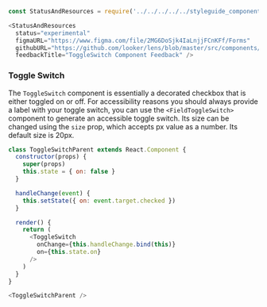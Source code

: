 ```js noeditor
const StatusAndResources = require('../../../../../styleguide_components/StatusAndResources').StatusAndResources;

<StatusAndResources
  status="experimental"
  figmaURL="https://www.figma.com/file/2MG6DoSjk4IaLnjjFCnKFf/Forms"
  githubURL="https://github.com/looker/lens/blob/master/src/components/Form/ToggleSwitch/ToggleSwitch.tsx"
  feedbackTitle="ToggleSwitch Component Feedback" />
```

### Toggle Switch

The `ToggleSwitch` component is essentially a decorated checkbox that is either toggled on or off. For accessibility reasons you should always provide a label with your toggle switch, you can use the `<FieldToggleSwitch>` component to generate an accessible toggle switch. Its size can be changed using the `size` prop, which accepts px value as a number. Its default size is 20px.

```js
class ToggleSwitchParent extends React.Component {
  constructor(props) {
    super(props)
    this.state = { on: false }
  }

  handleChange(event) {
    this.setState({ on: event.target.checked })
  }

  render() {
    return (
      <ToggleSwitch
        onChange={this.handleChange.bind(this)}
        on={this.state.on}
      />
    )
  }
}

<ToggleSwitchParent />

```
